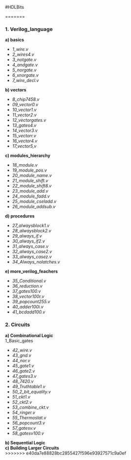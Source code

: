 #HDLBits

  
=======
### 1. Verilog_language <br />
  **a) basics** <br />
  - *1_wire.v* <br />
  - *2_wires4.v* <br />
  - *3_notgate.v* <br />
  - *4_andgate.v* <br />
  - *5_norgate.v* <br />
  - *6_xnorgate.v* <br />
  - *7_wire_decl.v* <br />
     
  **b) vectors** <br />
  - *8_chip7458.v* <br />
  - *09_vector0.v* <br />
  - *10_vector1.v* <br />
  - *11_vector2.v* <br />
  - *12_vectorgates.v* <br />
  - *13_gates4.v* <br />
  - *14_vector3.v* <br />
  - *15_vectorr.v* <br />
  - *16_vector4.v* <br />
  - *17_vector5,v* <br />
       
  **c) modules_hierarchy** <br />
  - *18_module.v* <br />
  - *19_module_pos.v*  <br />
  - *20_module_name.v*  <br />
  - *21_module_shift.v*  <br />
  - *22_module_shift8.v*  <br />
  - *23_module_add.v*  <br />
  - *24_module_fadd.v*  <br />
  - *25_module_cseladd.v*  <br />
  - *26_module_addsub.v*  <br />

  **d) procedures** <br />
  - *27_alwaysblock1.v* <br />
  - *28_alwaysblock2.v* <br />
  - *29_always_if.v* <br />
  - *30_always_if2.v* <br />
  - *31_always_case.v* <br />
  - *32_always_case2.v* <br />
  - *33_always_casez.v* <br />
  - *34_Always_nolatches.v* <br />
  
  **e) more_verilog_feachers** <br />
  - *35_Conditional.v* <br />
  - *36_reduction.v* <br />
  - *37_gates100.v* <br />
  - *38_vector100r.v* <br />
  - *39_popcount255.v* <br />
  - *40_adder100i.v* <br />
  - *41_bcdadd100.v* <br />

### 2. Circuits <br />
  **a) Combinational Logic** <br /> 
    1_Basic_gates
  - *42_wire.v*  <br />
  - *43_gnd.v* <br />
  - *44_nor.v* <br />
  - *45_gate1.v* <br />
  - *46_gate2.v* <br />
  - *47_gates3.v* <br /> 
  - *48_7420.v* <br />
  - *49_Truthtable1.v* <br />
  - *50_2_bit_equality.v* <br />
  - *51_ckt1.v* <br />
  - *52_ckt2.v* <br />
  - *53_combine_ckt.v* <br />
  - *54_ringer.v* <br />
  - *55_Thermostat.v* <br />
  - *56_popcount3.v* <br />
  - *57_gatesv.v* <br />
  - *58_gatesv100.v* <br />

                     

  **b) Sequential Logic** <br />
  **c) Building Larger Circuits** <br />
				>>>>>>> e40da7e88828bc2855427f596e93927571c9a0ef
